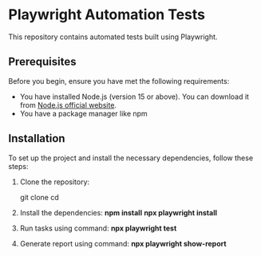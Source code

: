 # Playwright Automation Tests

This repository contains automated tests built using Playwright.

## Prerequisites

Before you begin, ensure you have met the following requirements:
- You have installed Node.js (version 15 or above). You can download it from [Node.js official website](https://nodejs.org/).
- You have a package manager like npm 


## Installation

To set up the project and install the necessary dependencies, follow these steps:

1. Clone the repository:

   git clone <repository-url>
   cd <repository-directory>

2. Install the dependencies:
    **npm install**
    **npx playwright install**

3. Run tasks using command: **npx playwright test**
4. Generate report using command: **npx playwright show-report**
